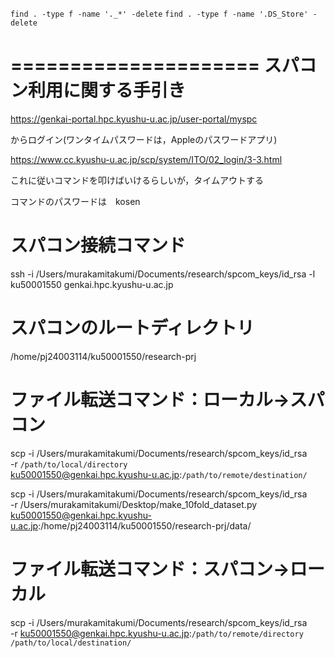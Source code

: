 
`find . -type f -name '._*' -delete`
`find . -type f -name '.DS_Store' -delete`


=====================
スパコン利用に関する手引き
=====================

https://genkai-portal.hpc.kyushu-u.ac.jp/user-portal/myspc

からログイン(ワンタイムパスワードは，Appleのパスワードアプリ)

https://www.cc.kyushu-u.ac.jp/scp/system/ITO/02_login/3-3.html

これに従いコマンドを叩けばいけるらしいが，タイムアウトする


コマンドのパスワードは　kosen

# スパコン接続コマンド

ssh -i /Users/murakamitakumi/Documents/research/spcom_keys/id_rsa -l ku50001550 genkai.hpc.kyushu-u.ac.jp

# スパコンのルートディレクトリ
/home/pj24003114/ku50001550/research-prj


# ファイル転送コマンド：ローカル→スパコン
scp -i /Users/murakamitakumi/Documents/research/spcom_keys/id_rsa \
    -r `/path/to/local/directory` \
    ku50001550@genkai.hpc.kyushu-u.ac.jp:`/path/to/remote/destination/`



scp -i /Users/murakamitakumi/Documents/research/spcom_keys/id_rsa \
    -r /Users/murakamitakumi/Desktop/make_10fold_dataset.py \
    ku50001550@genkai.hpc.kyushu-u.ac.jp:/home/pj24003114/ku50001550/research-prj/data/



# ファイル転送コマンド：スパコン→ローカル
scp -i /Users/murakamitakumi/Documents/research/spcom_keys/id_rsa \
    -r ku50001550@genkai.hpc.kyushu-u.ac.jp:`/path/to/remote/directory` \
    `/path/to/local/destination/`
